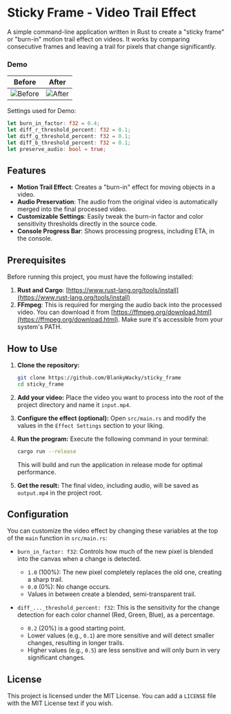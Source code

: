 # Sticky Frame - Video Trail Effect

A simple command-line application written in Rust to create a "sticky frame" or "burn-in" motion trail effect on videos. It works by comparing consecutive frames and leaving a trail for pixels that change significantly.

### Demo
| Before | After |
| :----: | :---: |
| ![Before](assets/demo_input.gif) | ![After](assets/demo_output.gif) |

Settings used for Demo:
```rust
let burn_in_factor: f32 = 0.4;
let diff_r_threshold_percent: f32 = 0.1;
let diff_g_threshold_percent: f32 = 0.1;
let diff_b_threshold_percent: f32 = 0.1;
let preserve_audio: bool = true;
```

## Features

-   **Motion Trail Effect**: Creates a "burn-in" effect for moving objects in a video.
-   **Audio Preservation**: The audio from the original video is automatically merged into the final processed video.
-   **Customizable Settings**: Easily tweak the burn-in factor and color sensitivity thresholds directly in the source code.
-   **Console Progress Bar**: Shows processing progress, including ETA, in the console.

## Prerequisites

Before running this project, you must have the following installed:

1.  **Rust and Cargo**: [https://www.rust-lang.org/tools/install](https://www.rust-lang.org/tools/install)
2.  **FFmpeg**: This is required for merging the audio back into the processed video. You can download it from [https://ffmpeg.org/download.html](https://ffmpeg.org/download.html). Make sure it's accessible from your system's PATH.

## How to Use

1.  **Clone the repository:**
    ```bash
    git clone https://github.com/BlankyWacky/sticky_frame
    cd sticky_frame
    ```

2.  **Add your video:**
    Place the video you want to process into the root of the project directory and name it `input.mp4`.

3.  **Configure the effect (optional):**
    Open `src/main.rs` and modify the values in the `Effect Settings` section to your liking.

4.  **Run the program:**
    Execute the following command in your terminal:
    ```bash
    cargo run --release
    ```
    This will build and run the application in release mode for optimal performance.

5.  **Get the result:**
    The final video, including audio, will be saved as `output.mp4` in the project root.

## Configuration

You can customize the video effect by changing these variables at the top of the `main` function in `src/main.rs`:

-   `burn_in_factor: f32`: Controls how much of the new pixel is blended into the canvas when a change is detected.
    -   `1.0` (100%): The new pixel completely replaces the old one, creating a sharp trail.
    -   `0.0` (0%): No change occurs.
    -   Values in between create a blended, semi-transparent trail.

-   `diff_..._threshold_percent: f32`: This is the sensitivity for the change detection for each color channel (Red, Green, Blue), as a percentage.
    -   `0.2` (20%) is a good starting point.
    -   Lower values (e.g., `0.1`) are more sensitive and will detect smaller changes, resulting in longer trails.
    -   Higher values (e.g., `0.5`) are less sensitive and will only burn in very significant changes.

## License

This project is licensed under the MIT License. You can add a `LICENSE` file with the MIT License text if you wish.
